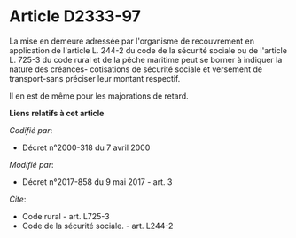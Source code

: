 # Article D2333-97

La mise en demeure adressée par l'organisme de recouvrement en application de l'article L. 244-2 du code de la sécurité
sociale ou de l'article L. 725-3 du code rural et de la pêche maritime peut se borner à indiquer la nature des créances-
cotisations de sécurité sociale et versement de transport-sans préciser leur montant respectif. 

Il en est de même pour les majorations de retard.

**Liens relatifs à cet article**

_Codifié par_:

  - Décret n°2000-318 du 7 avril 2000

_Modifié par_:

  - Décret n°2017-858 du 9 mai 2017 - art. 3

_Cite_:

  - Code rural - art. L725-3
  - Code de la sécurité sociale. - art. L244-2
